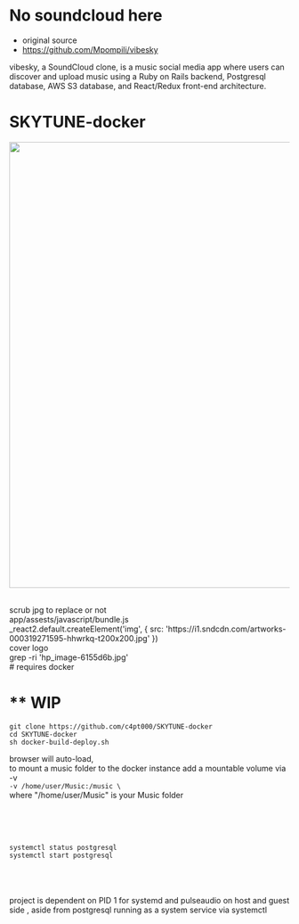 # No soundcloud here

* original source
* https://github.com/Mpompili/vibesky

vibesky, a SoundCloud clone, is a music social media app where users can discover and upload music using a Ruby on Rails backend, Postgresql database, AWS S3 database, and React/Redux front-end architecture. 



# SKYTUNE-docker

<p align="center"><img src="https://i.imgur.com/wepal9D.jpg" width="800"></p>
<br>
scrub jpg to replace or not
<br>
app/assests/javascript/bundle.js
<br>
                  _react2.default.createElement('img', { src: 'https://i1.sndcdn.com/artworks-000319271595-hhwrkq-t200x200.jpg' })
<br>
cover logo
<br>
grep -ri 'hp_image-6155d6b.jpg'
<br>
# requires docker

# ** WIP

```git clone https://github.com/c4pt000/SKYTUNE-docker```
<br>
```cd SKYTUNE-docker```
<br>
```sh docker-build-deploy.sh```
<br>

browser will auto-load,
<br>
to mount a music folder to the docker instance add a mountable volume via -v
<br>
```-v /home/user/Music:/music \ ```
<br>
where "/home/user/Music" is your Music folder


<br>
<br>
<br>

```systemctl status postgresql```
<br>
```systemctl start postgresql```

<br>
<br>
<br>
project is dependent on PID 1 for systemd and pulseaudio on host and guest side , aside from postgresql running as a system 
service via systemctl
<br>

<br>
<br>


